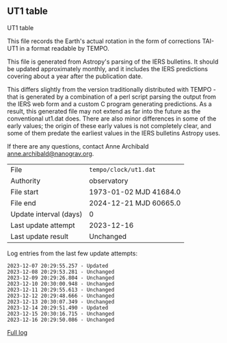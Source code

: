 
## UT1 table

UT1 table

This file records the Earth's actual rotation in the form of
corrections TAI-UT1 in a format readable by TEMPO.

This file is generated from Astropy's parsing of the IERS
bulletins. It should be updated approximately monthly, and it
includes the IERS predictions covering about a year after the
publication date.

This differs slightly from the version traditionally distributed
with TEMPO - that is generated by a combination of a perl script
parsing the output from the IERS web form and a custom C program
generating predictions. As a result, this generated file may not
extend as far into the future as the conventional ut1.dat does.
There are also minor differences in some of the early values; the
origin of these early values is not completely clear, and some of
them predate the earliest values in the IERS bulletins Astropy uses.

If there are any questions, contact Anne Archibald
<anne.archibald@nanograv.org>.

|     |     |
|:--- |:--- |
| File | `tempo/clock/ut1.dat` |
| Authority | observatory |
| File start | 1973-01-02 MJD 41684.0 |
| File end | 2024-12-21 MJD 60665.0 |
| Update interval (days) | 0 |
| Last update attempt | 2023-12-16 |
| Last update result | Unchanged |

Log entries from the last few update attempts:
```
2023-12-07 20:29:55.257 - Updated
2023-12-08 20:29:53.281 - Unchanged
2023-12-09 20:29:26.804 - Unchanged
2023-12-10 20:30:00.948 - Unchanged
2023-12-11 20:29:55.613 - Unchanged
2023-12-12 20:29:48.666 - Unchanged
2023-12-13 20:30:07.349 - Unchanged
2023-12-14 20:29:51.490 - Updated
2023-12-15 20:30:16.715 - Unchanged
2023-12-16 20:29:50.086 - Unchanged
```
[Full log](https://raw.githubusercontent.com/ipta/pulsar-clock-corrections/main/log/tempo/clock/ut1.dat.log)

